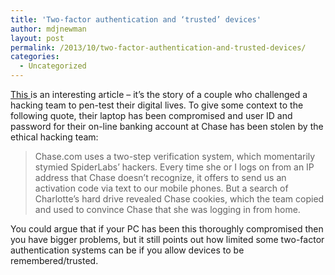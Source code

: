 ```yaml
---
title: 'Two-factor authentication and ‘trusted’ devices'
author: mdjnewman
layout: post
permalink: /2013/10/two-factor-authentication-and-trusted-devices/
categories:
  - Uncategorized
---
```

[This ][1]is an interesting article – it’s the story of a couple who challenged a hacking team to pen-test their digital lives. To give some context to the following quote, their laptop has been compromised and user ID and password for their on-line banking account at Chase has been stolen by the ethical hacking team:

> Chase.com uses a two-step verification system, which momentarily stymied SpiderLabs’ hackers. Every time she or I logs on from an IP address that Chase doesn’t recognize, it offers to send us an activation code via text to our mobile phones. But a search of Charlotte’s hard drive revealed Chase cookies, which the team copied and used to convince Chase that she was logging in from home.

You could argue that if your PC has been this thoroughly compromised then you have bigger problems, but it still points out how limited some two-factor authentication systems can be if you allow devices to be remembered/trusted.

 [1]: http://pandodaily.com/2013/10/26/i-challenged-hackers-to-investigate-me-and-what-they-found-out-is-chilling/ "I challenged hackers to investigate me and what they found out is chilling | PandoDaily"